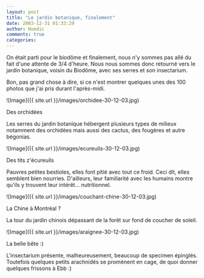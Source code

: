 ```yaml
---
layout: post
title: "Le jardin botanique, finalement"
date: 2003-12-31 01:33:29
author: Hoedic
comments: true
categories: 
---
```



On était parti pour le biodôme et finalement, nous n'y sommes pas allé du fait d'une attente de 3/4 d'heure. Nous nous sommes donc retourné vers le jardin botanique, voisin du Biodôme, avec ses serres et son insectarium.

Bon, pas grand chose à dire, si ce n'est montrer quelques unes des 100 photos que j'ai pris durant l'après-midi.

![Image]({{ site.url }}/images/orchidee-30-12-03.jpg)
<div class="photoattrib">Des orchidées</div>



Les serres du jardin botanique hébergent plusieurs types de milieux notamment des orchidées mais aussi des cactus, des fougères et autre bégonias.

![Image]({{ site.url }}/images/ecureuils-30-12-03.jpg)
<div class="photoattrib">Des tits z'écureuils</div>



Pauvres petites bestioles, elles font pitié avec tout ce froid. Ceci dit, elles semblent bien nourries. D'ailleurs, leur familiarité avec les humains montre qu'ils y trouvent leur intérêt... nutritionnel.

![Image]({{ site.url }}/images/couchant-chine-30-12-03.jpg)
<div class="photoattrib">La Chine à Montréal ?</div>



La tour du jardin chinois dépassant de la forêt sur fond de coucher de soleil.

![Image]({{ site.url }}/images/araignee-30-12-03.jpg)
<div class="photoattrib">La belle bête :)</div>



L'insectarium présente, malheureusement, beaucoup de specimen épinglés. Toutefois quelques petits arachnidés se promènent en cage, de quoi donner quelques frissons à Ebb :)